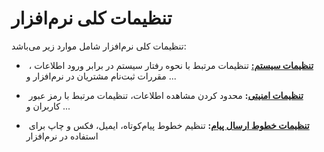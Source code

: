 # تنظیمات کلی نرم‌افزار 

تنظیمات کلی نرم‌افزار شامل موارد زیر می‌باشد:

- ​    **[تنظیمات سیستم:](%D8%AA%D9%86%D8%B8%DB%8C%D9%85%D8%A7%D8%AA%20%D8%B3%DB%8C%D8%B3%D8%AA%D9%85%2F%D8%AA%D9%86%D8%B8%DB%8C%D9%85%D8%A7%D8%AA%20%D8%B3%DB%8C%D8%B3%D8%AA%D9%85.md)** تنظیمات مرتبط با  نحوه رفتار سیستم در برابر ورود اطلاعات ، مقررات ثبت‌نام مشتریان در نرم‌افزار و ... 

- ​    **[تنظیمات امنیتی](%D8%AA%D9%86%D8%B8%DB%8C%D9%85%D8%A7%D8%AA%20%D8%A7%D9%85%D9%86%DB%8C%D8%AA%DB%8C%2F%D8%AA%D9%86%D8%B8%DB%8C%D9%85%D8%A7%D8%AA%20%D8%A7%D9%85%D9%86%DB%8C%D8%AA%DB%8C.md):** محدود کردن مشاهده اطلاعات، تنظیمات مرتبط با رمز عبور کاربران و ...

- ​    **[تنظیمات خطوط ارسال پیام](%D8%AA%D9%86%D8%B8%DB%8C%D9%85%D8%A7%D8%AA%20%D8%AE%D8%B7%D9%88%D8%B7%2F%D8%AA%D9%86%D8%B8%DB%8C%D9%85%D8%A7%D8%AA%20%D8%AE%D8%B7%D9%88%D8%B7.md):** تنظیم خطوط پیام‌کوتاه، ایمیل، فکس و چاپ  برای استفاده در نرم‌افزار 

